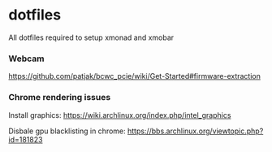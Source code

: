 # dotfiles

All dotfiles required to setup xmonad and xmobar

### Webcam

https://github.com/patjak/bcwc_pcie/wiki/Get-Started#firmware-extraction

### Chrome rendering issues

Install graphics: https://wiki.archlinux.org/index.php/intel_graphics

Disbale gpu blacklisting in chrome: https://bbs.archlinux.org/viewtopic.php?id=181823
